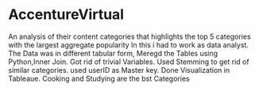 # AccentureVirtual
An analysis of their content categories that highlights the top 5 categories with the largest aggregate popularity
In this i had to work as data analyst. 
The Data was in different tabular form, 
Meregd the Tables using Python,Inner Join.
Got rid of trivial Variables.
Used Stemming to get rid of similar categories.
used userID as Master key.
Done Visualization in Tableaue.
Cooking and Studying are the bst Categories
